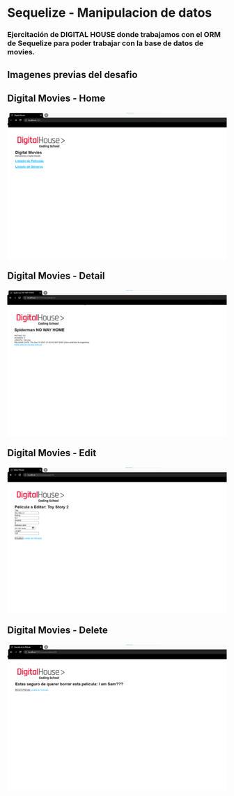 # Sequelize - Manipulacion de datos

<h3>Ejercitación de DIGITAL HOUSE donde trabajamos con el ORM de Sequelize para poder trabajar con la base de datos de movies.</h3>

<h2>Imagenes previas del desafio<h2>

<p>Digital Movies - Home</p>
<img src="https://github.com/Franckfer/Sequelize-Manipulacion-de-datos/blob/master/public/img/home.png">

<p>Digital Movies - Detail</p>
<img src="https://github.com/Franckfer/Sequelize-Manipulacion-de-datos/blob/master/public/img/detail.png">

<p>Digital Movies - Edit</p>
<img src="https://github.com/Franckfer/Sequelize-Manipulacion-de-datos/blob/master/public/img/edit.png">

<p>Digital Movies - Delete</p>
<img src="https://github.com/Franckfer/Sequelize-Manipulacion-de-datos/blob/master/public/img/delete.png">


